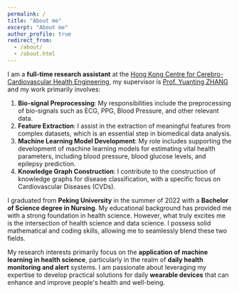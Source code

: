 ```yaml
---
permalink: /
title: "About me"
excerpt: "About me"
author_profile: true
redirect_from: 
  - /about/
  - /about.html
---
```


I am a **full-time research assistant** at the  [Hong Kong Centre for Cerebro-Cardiovascular Health Engineering](https://www.hkcoche.org), my supervisor is [Prof. Yuanting ZHANG](http://sourcedb.siat.cas.cn/yw/zjrc/200907/t20090713_2066898.html) and my work primarily involves: 
  1. **Bio-signal Preprocessing**: My responsibilities include the preprocessing of bio-signals such as ECG, PPG, Blood Pressure, and other relevant data. 
  2. **Feature Extraction**: I assist in the extraction of meaningful features from complex datasets, which is an essential step in biomedical data analysis. 
  3. **Machine Learning Model Development**: My role includes supporting the development of machine learning models for estimating vital health parameters, including blood pressure, blood glucose levels, and epilepsy prediction. 
  4. **Knowledge Graph Construction**: I contribute to the construction of knowledge graphs for disease classification, with a specific focus on Cardiovascular Diseases (CVDs). 

I graduated from **Peking University** in the summer of 2022 with a **Bachelor of Science degree in Nursing**. My educational background has provided me with a strong foundation in health science. However, what truly excites me is the intersection of health science and data science. I possess solid mathematical and coding skills, allowing me to seamlessly blend these two fields.

My research interests primarily focus on the **application of machine learning in health science**, particularly in the realm of **daily health monitoring and alert** systems. I am passionate about leveraging my expertise to develop practical solutions for daily **wearable devices** that can enhance and improve people's health and well-being.
